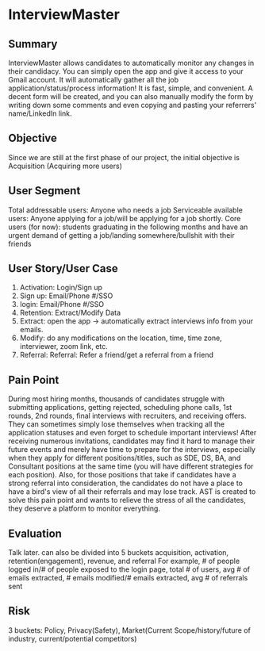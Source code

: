 # InterviewMaster

## Summary

InterviewMaster allows candidates to automatically monitor any changes in their candidacy. You can simply open the app and give it access to your Gmail account. It will automatically gather all the job application/status/process information! It is fast, simple, and convenient. A decent form will be created, and you can also manually modify the form by writing down some comments and even copying and pasting your referrers' name/LinkedIn link. 

## Objective

Since we are still at the first phase of our project, the initial objective is Acquisition (Acquiring more users)

## User Segment

Total addressable users: Anyone who needs a job
Serviceable available users: Anyone applying for a job/will be applying for a job shortly.
Core users (for now): students graduating in the following months and have an urgent demand of getting a job/landing somewhere/bullshit with their friends

## User Story/User Case


1. Activation: Login/Sign up
2. Sign up: Email/Phone #/SSO
3. login: Email/Phone #/SSO
4. Retention: Extract/Modify Data 
5. Extract: open the app -> automatically extract interviews info from your emails.
6. Modify: do any modifications on the location, time, time zone, interviewer, zoom link, etc.
7. Referral: Referral: Refer a friend/get a referral from a friend


## Pain Point

During most hiring months, thousands of candidates struggle with submitting applications, getting rejected, scheduling phone calls, 1st rounds, 2nd rounds, final interviews with recruiters, and receiving offers. They can sometimes simply lose themselves when tracking all the application statuses and even forget to schedule important interviews! After receiving numerous invitations, candidates may find it hard to manage their future events and merely have time to prepare for the interviews, especially when they apply for different positions/titles, such as SDE, DS, BA, and Consultant positions at the same time (you will have different strategies for each position). Also, for those positions that take if candidates have a strong referral into consideration, the candidates do not have a place to have a bird's view of all their referrals and may lose track. AST is created to solve this pain point and wants to relieve the stress of all the candidates, they deserve a platform to monitor everything.

## Evaluation

Talk later. can also be divided into 5 buckets acquisition, activation, retention(engagement), revenue, and referral
For example, # of people logged in/# of people exposed to the login page, total # of users, avg # of emails extracted, # emails modified/# emails extracted, avg # of referrals sent

## Risk
3 buckets: Policy, Privacy(Safety), Market(Current Scope/history/future of industry, current/potential competitors)

